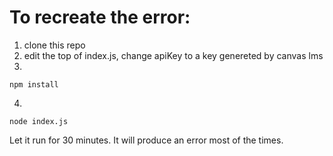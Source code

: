 # To recreate the error:
1) clone this repo
2) edit the top of index.js, change apiKey to a key genereted by canvas lms
3) 
```
npm install
```
4)
```
node index.js
```

Let it run for 30 minutes. It will produce an error most of the times.